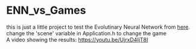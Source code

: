 # ENN_vs_Games
this is just a little project to test the Evolutinary Neural Network from [here](https://github.com/BirnB4um/EvolutionaryNeuralNetwork).  
change the 'scene' variable in Application.h to change the game  
A video showing the results: https://youtu.be/UjrxD4IjT8I
